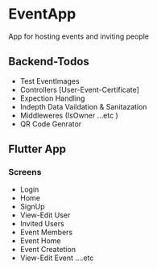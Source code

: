 # EventApp
<p> App for hosting events and inviting people </p>  

## Backend-Todos 
- Test EventImages
- Controllers [User-Event-Certificate]
- Expection Handling
- Indepth Data Vaildation & Sanitazation
- Middleweres (IsOwner ...etc )
- QR Code Genrator


## Flutter App
### Screens
- Login
- Home
- SignUp
- View-Edit User
- Invited Users
- Event Members
- Event Home
- Event Createtion
- View-Edit Event
....etc







